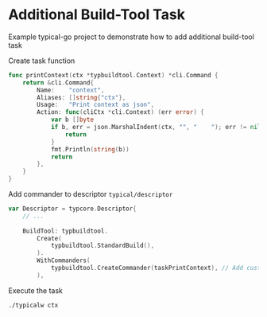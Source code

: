 # Additional Build-Tool Task

Example typical-go project to demonstrate how to add additional build-tool task

Create task function 
```go
func printContext(ctx *typbuildtool.Context) *cli.Command {
	return &cli.Command{
		Name:    "context",
		Aliases: []string{"ctx"},
		Usage:   "Print context as json",
		Action: func(cliCtx *cli.Context) (err error) {
			var b []byte
			if b, err = json.MarshalIndent(ctx, "", "    "); err != nil {
				return
			}
			fmt.Println(string(b))
			return
		},
	}
}
```

Add commander to descriptor `typical/descriptor`
```go
var Descriptor = typcore.Descriptor{
	// ... 
	
	BuildTool: typbuildtool.
		Create(
			typbuildtool.StandardBuild(),
		).
		WithCommanders(
			typbuildtool.CreateCommander(taskPrintContext), // Add custom task
		),
```

Execute the task
```bash
./typicalw ctx
```